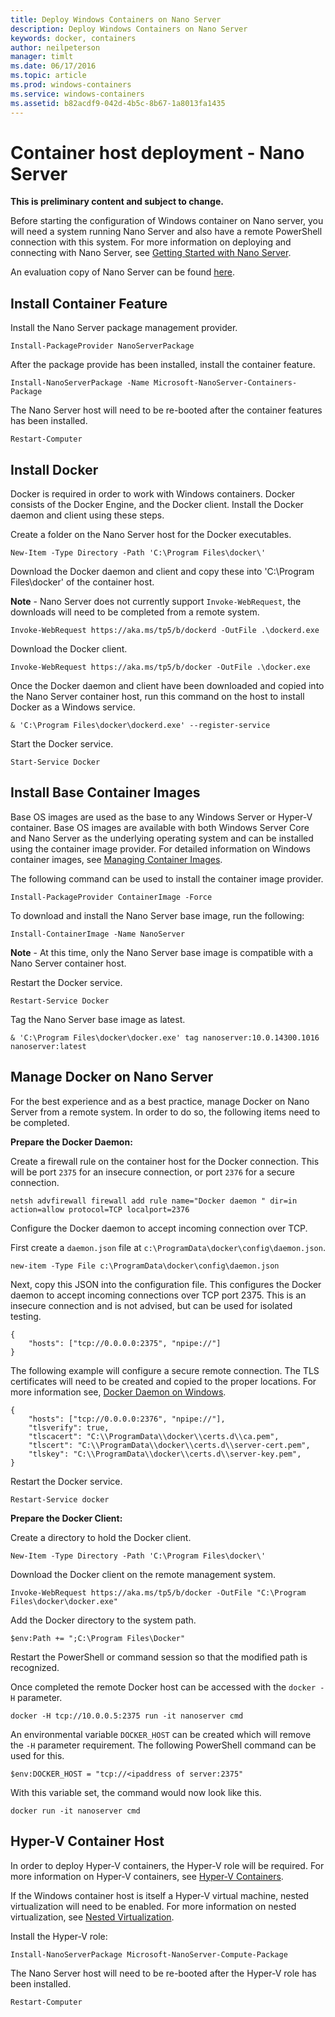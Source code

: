 ```yaml
---
title: Deploy Windows Containers on Nano Server
description: Deploy Windows Containers on Nano Server
keywords: docker, containers
author: neilpeterson
manager: timlt
ms.date: 06/17/2016
ms.topic: article
ms.prod: windows-containers
ms.service: windows-containers
ms.assetid: b82acdf9-042d-4b5c-8b67-1a8013fa1435
---
```


# Container host deployment - Nano Server

**This is preliminary content and subject to change.** 

Before starting the configuration of Windows container on Nano server, you will need a system running Nano Server and also have a remote PowerShell connection with this system. For more information on deploying and connecting with Nano Server, see [Getting Started with Nano Server]( https://technet.microsoft.com/en-us/library/mt126167.aspx).

An evaluation copy of Nano Server can be found [here](https://msdn.microsoft.com/en-us/virtualization/windowscontainers/nano_eula).

## Install Container Feature

Install the Nano Server package management provider.

```none
Install-PackageProvider NanoServerPackage
```

After the package provide has been installed, install the container feature.

```none
Install-NanoServerPackage -Name Microsoft-NanoServer-Containers-Package
```

The Nano Server host will need to be re-booted after the container features has been installed.

```none
Restart-Computer
```

## Install Docker

Docker is required in order to work with Windows containers. Docker consists of the Docker Engine, and the Docker client. Install the Docker daemon and client using these steps.

Create a folder on the Nano Server host for the Docker executables.

```none
New-Item -Type Directory -Path 'C:\Program Files\docker\'
```

Download the Docker daemon and client and copy these into 'C:\Program Files\docker\' of the container host. 

**Note** - Nano Server does not currently support `Invoke-WebRequest`, the downloads will need to be completed from a remote system.

```none
Invoke-WebRequest https://aka.ms/tp5/b/dockerd -OutFile .\dockerd.exe
```

Download the Docker client.

```none
Invoke-WebRequest https://aka.ms/tp5/b/docker -OutFile .\docker.exe
```

Once the Docker daemon and client have been downloaded and copied into the Nano Server container host, run this command on the host to install Docker as a Windows service.

```none
& 'C:\Program Files\docker\dockerd.exe' --register-service
```

Start the Docker service.

```none
Start-Service Docker
```

## Install Base Container Images

Base OS images are used as the base to any Windows Server or Hyper-V container. Base OS images are available with both Windows Server Core and Nano Server as the underlying operating system and can be installed using the container image provider. For detailed information on Windows container images, see [Managing Container Images](../management/manage_images.md).

The following command can be used to install the container image provider.

```none
Install-PackageProvider ContainerImage -Force
```

To download and install the Nano Server base image, run the following:

```none
Install-ContainerImage -Name NanoServer
```

**Note** - At this time, only the Nano Server base image is compatible with a Nano Server container host.

Restart the Docker service.

```none
Restart-Service Docker
```

Tag the Nano Server base image as latest.

```none
& 'C:\Program Files\docker\docker.exe' tag nanoserver:10.0.14300.1016 nanoserver:latest
```

## Manage Docker on Nano Server

For the best experience and as a best practice, manage Docker on Nano Server from a remote system. In order to do so, the following items need to be completed.

**Prepare the Docker Daemon:**

Create a firewall rule on the container host for the Docker connection. This will be port `2375` for an insecure connection, or port `2376` for a secure connection.

```none
netsh advfirewall firewall add rule name="Docker daemon " dir=in action=allow protocol=TCP localport=2376
```

Configure the Docker daemon to accept incoming connection over TCP.

First create a `daemon.json` file at `c:\ProgramData\docker\config\daemon.json`.

```none
new-item -Type File c:\ProgramData\docker\config\daemon.json
```

Next, copy this JSON into the configuration file. This configures the Docker daemon to accept incoming connections over TCP port 2375. This is an insecure connection and is not advised, but can be used for isolated testing.

```none
{
    "hosts": ["tcp://0.0.0.0:2375", "npipe://"]
}
```

The following example will configure a secure remote connection. The TLS certificates will need to be created and copied to the proper locations. For more information see, [Docker Daemon on Windows](./docker_windows.md).

```none
{
    "hosts": ["tcp://0.0.0.0:2376", "npipe://"],
    "tlsverify": true,
    "tlscacert": "C:\\ProgramData\\docker\\certs.d\\ca.pem",
    "tlscert": "C:\\ProgramData\\docker\\certs.d\\server-cert.pem",
    "tlskey": "C:\\ProgramData\\docker\\certs.d\\server-key.pem",
}
```

Restart the Docker service.

```none
Restart-Service docker
```

**Prepare the Docker Client:**

Create a directory to hold the Docker client.

```none
New-Item -Type Directory -Path 'C:\Program Files\docker\'
```

Download the Docker client on the remote management system.

```none
Invoke-WebRequest https://aka.ms/tp5/b/docker -OutFile "C:\Program Files\docker\docker.exe"
```

Add the Docker directory to the system path.

```none
$env:Path += ";C:\Program Files\Docker"
```

Restart the PowerShell or command session so that the modified path is recognized.

Once completed the remote Docker host can be accessed with the `docker -H` parameter.

```none
docker -H tcp://10.0.0.5:2375 run -it nanoserver cmd
```

An environmental variable `DOCKER_HOST` can be created which will remove the `-H` parameter requirement. The following PowerShell command can be used for this.

```none
$env:DOCKER_HOST = "tcp://<ipaddress of server:2375"
```

With this variable set, the command would now look like this.

```none
docker run -it nanoserver cmd
```

## Hyper-V Container Host

In order to deploy Hyper-V containers, the Hyper-V role will be required. For more information on Hyper-V containers, see [Hyper-V Containers](../management/hyperv_container.md).

If the Windows container host is itself a Hyper-V virtual machine, nested virtualization will need to be enabled. For more information on nested virtualization, see [Nested Virtualization](https://msdn.microsoft.com/en-us/virtualization/hyperv_on_windows/user_guide/nesting).


Install the Hyper-V role:

```none
Install-NanoServerPackage Microsoft-NanoServer-Compute-Package
```

The Nano Server host will need to be re-booted after the Hyper-V role has been installed.

```none
Restart-Computer
```



